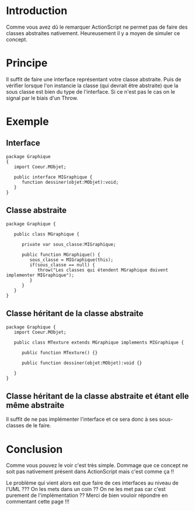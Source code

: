 # Introduction #

Comme vous avez dû le remarquer ActionScript ne permet pas de faire des classes abstraites nativement. Heureusement il y a moyen de simuler ce concept.

# Principe #

Il suffit de faire une interface représentant votre classe abstraite. Puis de vérifier lorsque l'on instancie la classe (qui devrait être abstraite) que la sous classe est bien du type de l'interface. Si ce n'est pas le cas on le signal par le biais d'un Throw.

# Exemple #

## Interface ##

```
package Graphique
{
   import Coeur.MObjet;
	
   public interface MIGraphique {
      function dessiner(objet:MObjet):void;
   }
}
```

## Classe abstraite ##

```
package Graphique {
	
   public class MGraphique {
		
      private var sous_classe:MIGraphique;
		
      public function MGraphique() {
         sous_classe = MIGraphique(this);
         if(sous_classe == null) {
            throw("Les classes qui étendent MGraphique doivent implementer MIGraphique");
         }
      }
   }
}
```

## Classe héritant de la classe abstraite ##

```
package Graphique {
   import Coeur.MObjet;
	
   public class MTexture extends MGraphique implements MIGraphique {
		
      public function MTexture() {}
		
      public function dessiner(objet:MObjet):void {}
		
   }
}
```

## Classe héritant de la classe abstraite et étant elle même abstraite ##

Il suffit de ne pas implémenter l'interface et ce sera donc à ses sous-classes de le faire.


# Conclusion #

Comme vous pouvez le voir c'est très simple. Dommage que ce concept ne soit pas nativement présent dans ActionScript mais c'est comme ça !!

Le problème qui vient alors est que faire de ces interfaces au niveau de l'UML ??? On les mets dans un coin ?? On ne les met pas car c'est purement de l'implémentation ??
Merci de bien vouloir répondre en commentant cette page !!!